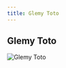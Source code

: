 ```yaml
---
title: Glemy Toto
---
```


Glemy Toto
----------


![Glemy Toto](/images/stories/saga/gundamzz/persos/glemy-toto.png)


 

